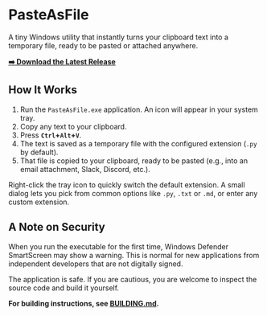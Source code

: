 # PasteAsFile

A tiny Windows utility that instantly turns your clipboard text into a temporary file, ready to be pasted or attached anywhere.

[**➡️ Download the Latest Release**](https://github.com/yoloyash/PasteAsFile/releases/latest)

<!-- You can add a GIF here later -->

## How It Works

1. Run the `PasteAsFile.exe` application. An icon will appear in your system tray.
2. Copy any text to your clipboard.
3. Press **`Ctrl`+`Alt`+`V`**.
4. The text is saved as a temporary file with the configured extension (``.py`` by default).
5. That file is copied to your clipboard, ready to be pasted (e.g., into an email attachment, Slack, Discord, etc.).

Right-click the tray icon to quickly switch the default extension. A small dialog lets you pick from common options like `.py`, `.txt` or `.md`, or enter any custom extension.

## A Note on Security

When you run the executable for the first time, Windows Defender SmartScreen may show a warning. This is normal for new applications from independent developers that are not digitally signed.

The application is safe. If you are cautious, you are welcome to inspect the source code and build it yourself.

**For building instructions, see [BUILDING.md](BUILDING.md).**
